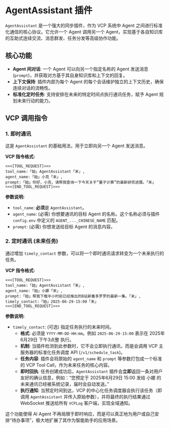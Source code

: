 # AgentAssistant 插件

`AgentAssistant` 是一个强大的同步插件，作为 VCP 系统中 Agent 之间进行标准化通信的核心协议。它允许一个 Agent 调用另一个 Agent，实现基于各自知识库的互助式连续交流、消息群发、任务分发等高级协作功能。

## 核心功能

- **Agent 间对话**: 一个 Agent 可以向另一个指定名称的 Agent 发送消息 (`prompt`)，并获取对方基于其自身知识库和上下文的回复。
- **上下文保持**: 插件内部为每个 Agent 的每个会话维护独立的上下文历史，确保连续对话的流畅性。
- **标准化定时任务**: 支持安排在未来的特定时间点执行通讯任务，赋予 Agent 规划未来行动的能力。

## VCP 调用指令

### 1. 即时通讯

这是 `AgentAssistant` 的基础用法，用于立即向另一个 Agent 发送消息。

**VCP 指令格式:**

```
<<<[TOOL_REQUEST]>>>
tool_name:「始」AgentAssistant「末」,
agent_name:「始」小克「末」,
prompt:「始」你好，小克，请帮我查询一下今天关于“量子计算”的最新研究进展。「末」
<<<[END_TOOL_REQUEST]>>>
```

**参数说明:**

- `tool_name`: **必须**是 `AgentAssistant`。
- `agent_name`: (必需) 你想要通讯的目标 Agent 的名称。这个名称必须与插件 `config.env` 中定义的 `AGENT_..._CHINESE_NAME` 匹配。
- `prompt`: (必需) 你想发送给目标 Agent 的消息内容。

### 2. 定时通讯 (未来任务)

通过增加 `timely_contact` 参数，可以将一个即时通讯请求转变为一个未来执行的任务。

**VCP 指令格式:**

```
<<<[TOOL_REQUEST]>>>
tool_name:「始」AgentAssistant「末」,
agent_name:「始」小娜「末」,
prompt:「始」帮我下载半小时前已经推出的B站新番多罗罗的最新一集。「末」,
timely_contact:「始」2025-06-29-15:00「末」
<<<[END_TOOL_REQUEST]>>>
```

**参数说明:**

- `timely_contact`: (可选) 指定任务执行的未来时间。
  - **格式**: 必须是 `YYYY-MM-DD-HH:mm`。例如 `2025-06-29-15:00` 表示在 2025年6月29日 下午3点整 执行。
  - **机制**: 当插件检测到此参数时，它不会立即执行通讯，而是会调用 VCP 主服务器的标准化任务调度 API (`/v1/schedule_task`)。
  - **任务内容**: 插件会将原始的 `agent_name` 和 `prompt` 等参数打包成一个标准的 VCP Tool Call，作为未来任务的核心内容。
  - **即时回执**: 任务创建成功后，`AgentAssistant` 插件会**立即**返回一条对用户友好的确认信息，例如：“您预定于 2025年6月29日 15:00 发给 小娜 的未来通讯已经被系统记录，届时会自动发送。”
  - **执行通知**: 当预定时间到达，VCP 的中心化任务调度器会执行该任务（即调用 `AgentAssistant` 并传入原始参数），并将最终的执行结果通过 WebSocket 推送给所有 `VCPLog` 客户端，实现全域通知。

这个功能使得 AI Agent 不再局限于即时响应，而是可以真正地为用户或自己安排“待办事项”，极大地扩展了其作为智能助手的应用场景。
